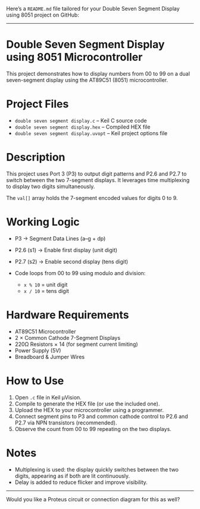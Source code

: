 Here’s a `README.md` file tailored for your Double Seven Segment Display using 8051 project on GitHub:

---

# Double Seven Segment Display using 8051 Microcontroller

This project demonstrates how to display numbers from 00 to 99 on a dual seven-segment display using the AT89C51 (8051) microcontroller.

# Project Files

* `double seven segment display.c` – Keil C source code
* `double seven segment display.hex` – Compiled HEX file
* `double seven segment display.uvopt` – Keil project options file

# Description

This project uses Port 3 (P3) to output digit patterns and P2.6 and P2.7 to switch between the two 7-segment displays. It leverages time multiplexing to display two digits simultaneously.

The `val[]` array holds the 7-segment encoded values for digits 0 to 9.

# Working Logic

* P3 → Segment Data Lines (a–g + dp)
* P2.6 (s1) → Enable first display (unit digit)
* P2.7 (s2) → Enable second display (tens digit)
* Code loops from 00 to 99 using modulo and division:

  * `x % 10` = unit digit
  * `x / 10` = tens digit

# Hardware Requirements

* AT89C51 Microcontroller
* 2 × Common Cathode 7-Segment Displays
* 220Ω Resistors × 14 (for segment current limiting)
* Power Supply (5V)
* Breadboard & Jumper Wires

# How to Use

1. Open `.c` file in Keil µVision.
2. Compile to generate the HEX file (or use the included one).
3. Upload the HEX to your microcontroller using a programmer.
4. Connect segment pins to P3 and common cathode control to P2.6 and P2.7 via NPN transistors (recommended).
5. Observe the count from 00 to 99 repeating on the two displays.

# Notes

* Multiplexing is used: the display quickly switches between the two digits, appearing as if both are lit continuously.
* Delay is added to reduce flicker and improve visibility.

---

Would you like a Proteus circuit or connection diagram for this as well?
